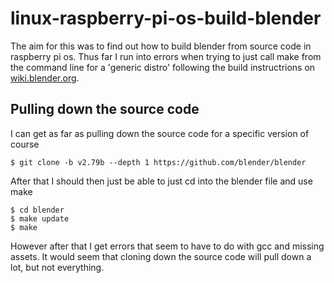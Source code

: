 # linux-raspberry-pi-os-build-blender

The aim for this was to find out how to build blender from source code in raspberry pi os. Thus far I run into errors when trying to just call make from the command line for a 'generic distro' following the build instructrions on [wiki.blender.org](https://wiki.blender.org/wiki/Building_Blender/Linux/Generic_Distro).

## Pulling down the source code

I can get as far as pulling down the source code for a specific version of course

```
$ git clone -b v2.79b --depth 1 https://github.com/blender/blender
```

After that I should then just be able to just cd into the blender file and use make

```
$ cd blender
$ make update
$ make
```

However after that I get errors that seem to have to do with gcc and missing assets. It would seem that cloning down the source code will pull down a lot, but not everything.


